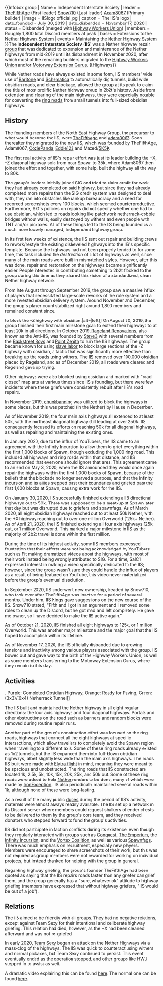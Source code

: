 {{Infobox group
| Name = Independent Interstate Society
| leader = [TheFifthAge](https://2b2t.miraheze.org/wiki/TheFifthAge) (First leader)
[Snow710](https://2b2t.miraheze.org/wiki/Snow710) (Last leader)
[Adam8067](https://2b2t.miraheze.org/wiki/Adam8067) (Primary builder)
| image = IISlogo official.jpg
| caption = The IIS's logo
| date_founded = July 30, 2019
| date_disbanded = November 17, 2020
| status = Disbanded (merged with [Highway Workers Union](https://2b2t.miraheze.org/wiki/Highway_Workers_Union))
| members = Roughly 1,800 total Discord members at peak
| bases = Extensions to the [Nether Highway System](https://2b2t.miraheze.org/wiki/Nether_Highway_System)
| events = Maintaining the [Nether Highway System](https://2b2t.miraheze.org/wiki/Nether_Highway_System)
}}The **Independent Interstate Society** (**IIS**) was a [Nether highway](https://2b2t.miraheze.org/wiki/Highways#Nether_highways) repair [group](https://2b2t.miraheze.org/wiki/Groups) that was dedicated to expansion and maintenance of the Nether highways from mid-2019 until its disbandment in November 2020, after which most of the remaining builders migrated to the [Highway Workers Union](https://2b2t.miraheze.org/wiki/Highway_Workers_Union) and/or [Motorway Extension Gurus](https://2b2t.miraheze.org/wiki/Motorway_Extension_Gurus).
{{Highways}}

While Nether roads have always existed in some form, IIS members' wide use of [Baritone](https://2b2t.miraheze.org/wiki/Baritone) and [Schematica](https://2b2t.miraheze.org/wiki/Schematica) to automatically dig tunnels, build wide obsidian roads, and clear blockage, allowed the group at its peak to claim the title of most prolific Nether highway group in [2b2t](https://2b2t.miraheze.org/wiki/2b2t)'s history. Aside from extension and clearing of the main highways, they were especially notable for converting the [ring roads](https://2b2t.miraheze.org/wiki/Nether_highways#Rings) from small tunnels into full-sized obsidian highways.

## History
The founding members of the North East Highway Group, the precursor to what would become the IIS, were [TheFifthAge](https://2b2t.miraheze.org/wiki/TheFifthAge) and [Adam8067](https://2b2t.miraheze.org/wiki/Adam8067). Soon thereafter they migrated to the new IIS, which was founded by TheFifthAge, Adam8067, [CoziePanda](https://2b2t.miraheze.org/wiki/CoziePanda), [Eddie123](https://2b2t.miraheze.org/wiki/Eddie123) and Maxed/[5K5K](https://2b2t.miraheze.org/wiki/5K5K).

The first real activity of IIS's repair effort was just its leader building the +X, -Z diagonal highway solo from near Spawn to 35k, where Adam8067 then joined the effort and together, with some help, built the highway all the way to 80k.

The group's leaders initially joined SIG and tried to claim credit for work they had already completed on said highway, but since they had already completed more repairs than the SIG credit system was designed to deal with, they ran into obstacles like rankup bureaucracy and a need for recorded screenshots every 100 blocks, which seemed counterproductive. Furthermore, SIG's policies on repairs did not specify whether one had to use obsidian, which led to roads looking like patchwork netherrack-cobble bridges without walls, easily destroyed by withers and even people with TNT and/or pickaxes. All of these things led to the IIS being founded as a much more loosely managed, independent highway group.

In its first few weeks of existence, the IIS sent out repair and building crews to rework/restyle the existing disheveled highways into the IIS's specific template. Because the highways had not been properly tended to for some time, this task included the *destruction* of a lot of highways as well, since many of the main roads were built in mismatched styles. However, after this was done, repair and restoration on the highways became significantly easier. People interested in contributing something to 2b2t flocked to the group during this time as they shared this vision of a standardized, clean Nether highway network.

From late August through September 2019, the group saw a massive influx of players that necessitated large-scale reworks of the role system and a more invested obsidian delivery system. Around November and December, the group's player count stabilized right around 1,800 members and remained constant since.

 to block the -Z highway with obsidian.|alt=|left]]
On August 30, 2019, the group finished their first main milestone goal: to extend their highways to at least 20k in all directions. In October 2019, [Rageland Renovations](https://2b2t.miraheze.org/wiki/Rageland_Renovations), also known as the Anti-IIS, was founded by [Steve3](https://2b2t.miraheze.org/wiki/Steve3) with several members from the [Backstreet Boys](https://2b2t.miraheze.org/wiki/Backstreet_Boys) and [Point Zenith](https://2b2t.miraheze.org/wiki/Point_Zenith) to ruin the IIS highways. The group became known for using [slave labor](https://2b2t.miraheze.org/wiki/slave_labor) to block large sections of the -Z highway with obsidian, a tactic that was significantly more effective than breaking up the roads using withers. The IIS removed over 100,000 obsidian placed by Rageland, and as of December 2019, all roads were cleared and Rageland gave up trying.

Other highways were also blocked using obsidian and marked with "road closed" map arts at various times since IIS's founding, but there were few incidents where these griefs were consistently rebuilt after IIS's road repairs.

In November 2019, [chunkbanning](https://2b2t.miraheze.org/wiki/Chunkban) was utilized to block the highways in some places, but this was patched (in the Nether) by Hause in December.

As of November 2019, the four main axis highways all extended to at least 50k, with the northeast diagonal highway still leading at over 250k. IIS consequently focused its efforts on reaching 50k for all diagonal highways, as well as repairing and maintaining the existing ones.

In January 2020, due to the influx of YouTubers, the IIS came to an agreement with the Infinity Incursion to allow them to grief everything within the first 1,000 blocks of Spawn, though excluding the 1,000 ring road. This included all highways and ring roads within that distance, and IIS recommended that everyone should ignore that area. This agreement came to an end on May 3, 2020, when the IIS announced they would once again repair the highways within the first 1,000 blocks of Spawn, because of the beliefs that the blockade no longer served a purpose, and that the Infinity Incursion and its allies stepped past their boundaries and griefed past the first 1,000 blocks at Spawn, causing extra work for the IIS.

On January 30, 2020, IIS successfully finished extending all 8 directional highways out to 50k. There was supposed to be a meet-up at Spawn later that day but was disrupted due to griefers and spawnfags. As of March 2020, all eight obsidian highways reached out to at least 50k Nether, with the +X highway reaching out to over one million Overworld (125k+ Nether). As of April 21, 2020, the IIS finished extending all four axis highways 125k out, or 1 million Overworld. This marked a major milestone in IIS as the majority of 2b2t travel is done within the first million.

During the time of its highest activity, some IIS members expressed frustration that their efforts were not being acknowledged by YouTubers such as Fit making dramatized videos about the highways, with most of their work instead being wrongly attributed to SIG. For a time, SalC1 expressed interest in making a video specifically dedicated to the IIS; however, since the group wasn't sure they could handle the influx of players as a result of being featured on YouTube, this video never materialized before the group's eventual dissolution.

In September 2020, IIS underwent new ownership, headed by Snow710, who took over after TheFifthAge was inactive for a period of several months. Under him, IIS Kings gave suggestions on the new course of the IIS. Snow710 stated, "Fifth and I got in an argument and I removed some roles to clean up the Discord, but he got mad and left completely. He gave me owner, so I have decided to make the IIS active again."

As of October 21, 2020, IIS finished all eight highways to 125k, or 1 million Overworld. This was another major milestone and the major goal that the IIS hoped to accomplish within its lifetime.

As of November 17, 2020, the IIS officially disbanded due to growing tensions and inactivity among various players associated with the group. IIS bowed out and gave way to the birth of the Highway Workers Union, as well as some members transferring to the Motorway Extension Gurus, where they remain to this day.

## Activities
. Purple: Completed Obsidian Highway, Orange: Ready for Paving, Green: (3x3)/(6x4) Netherrack Tunnel]]

The IIS built and maintained the Nether highway in all eight regular directions: the four axis highways and four diagonal highways. Portals and other obstructions on the road such as banners and random blocks were removed during routine repair runs.

Another part of the group's construction effort was focused on the ring roads, highways that connect all the eight highways at specific intersections, which allow travellers to completely avoid the Spawn region when travelling to a different axis. Some of these ring roads already existed as 1x2 tunnels, but the IIS expanded them into full-blown obsidian highways, albeit slightly less wide than the main axis highways. The roads IIS built were made with [Elytra flight](https://2b2t.miraheze.org/wiki/Travel#Elytra) in mind, meaning they were meant to be spacious and unobstructed. The ring roads that IIS constructed are located 1k, 2.5k, 5k, 10k, 15k, 20k, 25k, and 50k out. Some of these ring roads were added to help [Nether](https://2b2t.miraheze.org/wiki/Nether) renders to be done, many of which were made by [IronException](https://2b2t.miraheze.org/wiki/IronException). IIS also periodically maintained several roads within 1k, although none of these were long-lasting.

As a result of the many public [dupes](https://2b2t.miraheze.org/wiki/dupe) during the period of IIS's activity, materials were almost always readily available. The IIS set up a network in its Discord server where members could request shulkers of ender chests to be delivered to them by the group's core team, and they received donators who stepped forward to fund the group's activities.

IIS did not participate in faction conflicts during its existence, even though they regularly interacted with groups such as [Conquest](https://2b2t.miraheze.org/wiki/Conquest), [The Emperium](https://2b2t.miraheze.org/wiki/The_Emperium), the [Infinity Incursion](https://2b2t.miraheze.org/wiki/Infinity_Incursion), and the [Vortex Coalition](https://2b2t.miraheze.org/wiki/Vortex_Coalition), as well as various [Spawnfags](https://2b2t.miraheze.org/wiki/Spawnfags). There was much emphasis on recruitment, especially new players. Members were encouraged to share screenshots of their work, but this was not required as group members were not rewarded for working on individual projects, but instead thanked for helping with the group in general.

Regarding highway griefing, the group's founder TheFifthAge had been quoted as saying that the IIS repairs roads faster than any griefer can grief them, and the group generally has a "sure, whatever ok" attitude to highway griefing (members have expressed that without highway griefers, "IIS would be out of a job").

## Relations
The IIS aimed to be friendly with all groups. They had no negative relations, except against Team Sexy for their intentional and deliberate highway griefing. This relation had died, however, as the +X had been cleaned afterward and was not re-griefed.

In early 2020, [Team Sexy](https://2b2t.miraheze.org/wiki/Team_Sexy) began an attack on the Nether Highways via a mass-clog of the highways. The IIS was quick to counteract using withers and normal pickaxes, but Team Sexy continued to persist. This event eventually ended as the operation stopped, and other groups like HWU stepped in to assist as well.

A dramatic video explaining this can be found [here](https://www.youtube.com/watch?v=-Qx1cuxOubo). The normal one can be found [here](https://www.youtube.com/watch?v=mOSfmlD-mBc).